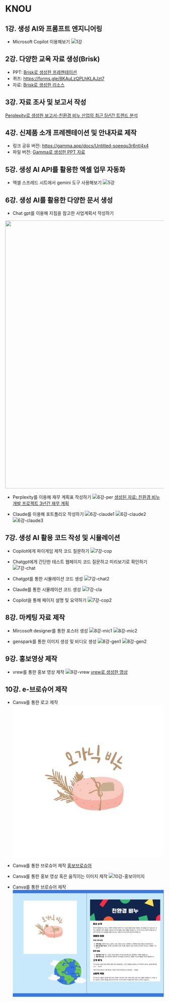 # KNOU
## 1강. 생성 AI와 프롬프트 엔지니어링
* Microsoft Copilot 이용해보기
![1강](1강.png)
  
## 2강. 다양한 교육 자료 생성(Brisk)  
* PPT: [Brisk로 생성한 프레젠테이션](2강%20생성%20Presentation.pdf)
* 퀴즈: https://forms.gle/8KAuLzQPLhKLAJzt7
* 자료: [Brisk로 생성한 리소스](양자역학%20-%20리소스.pdf)

## 3강. 자료 조사 및 보고서 작성  
[Perplexity로 생성한 보고서-친환경 비누 산업의 최근 5년간 트렌드 분석](친환경%20비누%20산업의%20최근%205년간%20트렌드%20분석.pdf)  

## 4강. 신제품 소개 프레젠테이션 및 안내자료 제작
* 링크 공유 버전: https://gamma.app/docs/Untitled-soeequ3r6ntl4x4  
* 파일 버전: [Gamma로 생성한 PPT 자료](4강%20프레젠테이션%20생성.pdf)

## 5강. 생성 AI API를 활용한 엑셀 업무 자동화  
* 엑셀 스프레드 시트에서 gemini 도구 사용해보기
![5강](5강.png)


## 6강. 생성 AI를 활용한 다양한 문서 생성  
* Chat gpt를 이용해 지침을 참고한 사업계획서 작성하기
<img src="6강-chatgpt.png" width="900" height="850"/>


* Perplexity를 이용해 재무 계획표 작성하기
![6강-per](6강-per.png)
[생성된 자료: 친환경 비누 개발 프로젝트 3년간 재무 계획](친환경_비누_개발_프로젝트_3년간_재무_계획.pdf)


* Claude를 이용해 포트폴리오 작성하기
![6강-claude1](6강-claude.png)
![6강-claude2](6강-claude2.png)
![6강-claude3](6강-claude3.png)


## 7강. 생성 AI 활용 코드 작성 및 시뮬레이션  
* Copilot에게 파이게임 제작 코드 질문하기
![7강-cop](7강-cop.png)

* Chatgpt에게 간단한 테스트 웹페이지 코드 질문하고 미리보기로 확인하기
![7강-chat](7강-chat.png)

* Chatgpt를 통한 시뮬레이션 코드 생성
![7강-chat2](7강-chat2.png)

* Claude를 통한 시뮬레이션 코드 생성
![7강-cla](7강-cla.png)

* Copilot을 통해 페이지 설명 및 요약하기
![7강-cop2](7강-cop2.png)


## 8강. 마케팅 자료 제작  
* Mircosoft designer를 통한 포스터 생성
![8강-mic1](8강-mic.png)
![8강-mic2](8강-mic2.png)

* genspark를 통한 이미지 생성 및 비디오 생성
![8강-gen1](8강-gen.png)
![8강-gen2](8강-gen2.png)

## 9강. 홍보영상 제작  
* vrew를 통한 홍보 영상 제작
![9강-vrew](9강-vrew.png)
[vrew로 생성한 영상](9강-홍보영상.mp4)


## 10강. e-브로슈어 제작  
* Canva를 통한 로고 제작
![10강-로고](10강-로고.png)

* Canva를 통한 브로슈어 제작
[홍보브로슈어](10강-홍보브로슈어.pdf)

* Canva를 통한 홍보 영상 혹은 움직이는 이미지 제작
![10강-홍보이미지](10강-홍보이미지.gif)

* Canva를 통한 브로슈어 제작
![10강-브로슈어](10강-브로슈어.png)
